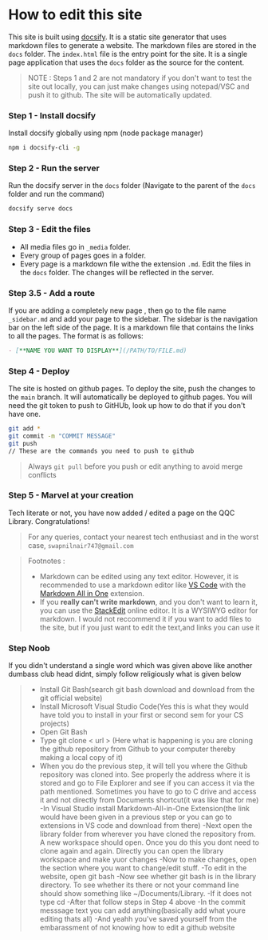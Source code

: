 # How to edit this site

This site is built using [docsify](https://docsify.js.org/#/). It is a static site generator that uses markdown files to generate a website. The markdown files are stored in the `docs` folder. The `index.html` file is the entry point for the site. It is a single page application that uses the `docs` folder as the source for the content.

> NOTE : Steps 1 and 2 are not mandatory if you don't want to test the site out locally, you can just make changes using notepad/VSC and push it to github. The site will be automatically updated.
### Step 1 - Install docsify
Install docsify globally using npm (node package manager)
```bash
npm i docsify-cli -g
```

### Step 2 - Run the server
Run the docsify server in the `docs` folder (Navigate to the parent of the `docs` folder and run the command)
```bash
docsify serve docs
```

### Step 3 - Edit the files
- All media files go in `_media` folder.
- Every group of pages goes in a folder.
- Every page is a markdown file withe the extension `.md`.
Edit the files in the `docs` folder. The changes will be reflected in the server.

### Step 3.5 - Add a route
If you are adding a completely new page , then go to the file name `_sidebar.md` and add your page to the sidebar. The sidebar is the navigation bar on the left side of the page. It is a markdown file that contains the links to all the pages. The format is as follows:
```markdown
- [**NAME YOU WANT TO DISPLAY**](/PATH/TO/FILE.md)
```

### Step 4 - Deploy

The site is hosted on github pages. To deploy the site, push the changes to the `main` branch. It will automatically be deployed to github pages.
You will need the git token to push to GitHUb, look up how to do that if you don't have one.
```bash
git add *
git commit -m "COMMIT MESSAGE"
git push
// These are the commands you need to push to github
```
> Always `git pull` before you push or edit anything to avoid merge conflicts


### Step 5 - Marvel at your creation
Tech literate or not, you have now added / edited a page on the QQC Library. Congratulations!
> For any queries, contact your nearest tech enthusiast and in the worst case, `swapnilnair747@gmail.com`


> Footnotes : 
>- Markdown can be edited using any text editor. However, it is recommended to use a markdown editor like [VS Code](https://code.visualstudio.com/) with the [Markdown All in One](https://marketplace.visualstudio.com/items?itemName=yzhang.markdown-all-in-one) extension.
>- If you **really can't write markdown**, and you don't want to learn it, you can use the [StackEdit](https://stackedit.io/app#) online editor. It is a WYSIWYG editor for markdown. I would not reccommend it if you want to add files to the site, but if you just want to edit the text,and links you can use it

### Step Noob
If you didn't understand a single word which was given above like another dumbass club head didnt, simply follow religiously what is given below
>- Install Git Bash(search git bash download and download from the git official website)
>- Install Microsoft Visual Studio Code(Yes this is what they would have told you to install in your first or second sem for your CS projects)
>- Open Git Bash
>- Type git clone < url >
(Here what is happening is you are cloning the github repository from Github to your computer thereby making a local copy of it)
>- When you do the previous step, it will tell you where the Github repository was cloned into. See properly the address where it is stored and go to File Explorer and see if you can access it via the path mentioned. Sometimes you have to go to C drive and access it and not directly from Documents shortcut(it was like that for me)
>-In Visual Studio install Markdown-All-in-One Extension(the link would have been given in a previous step or you can go to extensions in VS code and download from there)
>-Next open the library folder from wherever you have cloned the repository from. A new workspace should open. Once you do this you dont need to clone again and again. Directly you can open the library workspace and make yuor changes
>-Now to make changes, open the section where you want to change/edit stuff. 
>-To edit in the website, open git bash
>-Now see whether git bash is in the library directory. To see whether its there or not your command line should show something like ~/Documents/Library.
>-If it does not type cd <path of library>
>-After that follow steps in Step 4 above
>-In the commit messsage text you can add anything(basically add what youre editing thats all)
>-And yeahh you've saved yourself from the embarassment of not knowing how to edit a github website

